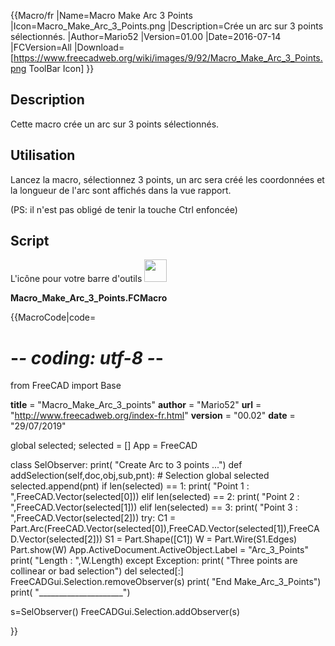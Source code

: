  {{Macro/fr
|Name=Macro Make Arc 3 Points
|Icon=Macro_Make_Arc_3_Points.png
|Description=Crée un arc sur 3 points sélectionnés.
|Author=Mario52
|Version=01.00
|Date=2016-07-14
|FCVersion=All
|Download=[https://www.freecadweb.org/wiki/images/9/92/Macro_Make_Arc_3_Points.png ToolBar Icon]
}}

## Description

Cette macro crée un arc sur 3 points sélectionnés.

## Utilisation

Lancez la macro, sélectionnez 3 points, un arc sera créé les coordonnées et la longueur de l\'arc sont affichés dans la vue rapport.

(PS: il n\'est pas obligé de tenir la touche Ctrl enfoncée)

## Script

L\'icône pour votre barre d\'outils <img alt="" src=images/Macro_Make_Arc_3_Points.png  style="width:36px;">

**Macro\_Make\_Arc\_3\_Points.FCMacro**


{{MacroCode|code=
# -*- coding: utf-8 -*-
from FreeCAD import Base

__title__   = "Macro_Make_Arc_3_points"
__author__  = "Mario52"
__url__     = "http://www.freecadweb.org/index-fr.html"
__version__ = "00.02"
__date__    = "29/07/2019"

global selected; selected = []
App = FreeCAD

class SelObserver:
    print( "Create Arc to 3 points ...")
    def addSelection(self,doc,obj,sub,pnt):  # Selection 
        global selected
        selected.append(pnt)
        if len(selected) == 1:
            print( "Point 1 : ",FreeCAD.Vector(selected[0]))
        elif len(selected) == 2:
            print( "Point 2 : ",FreeCAD.Vector(selected[1]))
        elif len(selected) == 3:
            print( "Point 3 : ",FreeCAD.Vector(selected[2]))
            try:
                C1 = Part.Arc(FreeCAD.Vector(selected[0]),FreeCAD.Vector(selected[1]),FreeCAD.Vector(selected[2]))
                S1 = Part.Shape([C1])
                W = Part.Wire(S1.Edges)
                Part.show(W)
                App.ActiveDocument.ActiveObject.Label   = "Arc_3_Points"
                print( "Length  : ",W.Length)
            except Exception:
                print( "Three points are collinear or bad selection")
            del selected[:]
            FreeCADGui.Selection.removeObserver(s)
            print( "End Make_Arc_3_Points")
            print( "_____________________")

s=SelObserver()
FreeCADGui.Selection.addObserver(s)


}}

